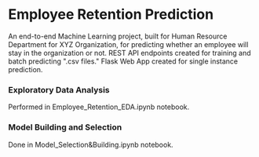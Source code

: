 # Employee Retention Prediction
  An end-to-end Machine Learning project, built for Human Resource Department for XYZ Organization, for predicting whether an employee will stay in the organization or not. 
  REST API endpoints created for  training and batch predicting ".csv files." 
  Flask Web App created for single instance prediction.
  
### Exploratory Data Analysis 
Performed in Employee_Retention_EDA.ipynb notebook.
    
### Model Building and Selection 
Done in Model_Selection&Building.ipynb notebook.


    
  
